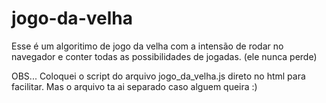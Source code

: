 # jogo-da-velha
Esse é um algoritimo de jogo da velha com a intensão de rodar no navegador e conter todas as possibilidades de jogadas. (ele nunca perde)

OBS...
Coloquei o script do arquivo jogo_da_velha.js direto no html para facilitar. Mas o arquivo ta ai separado caso alguem queira :)
